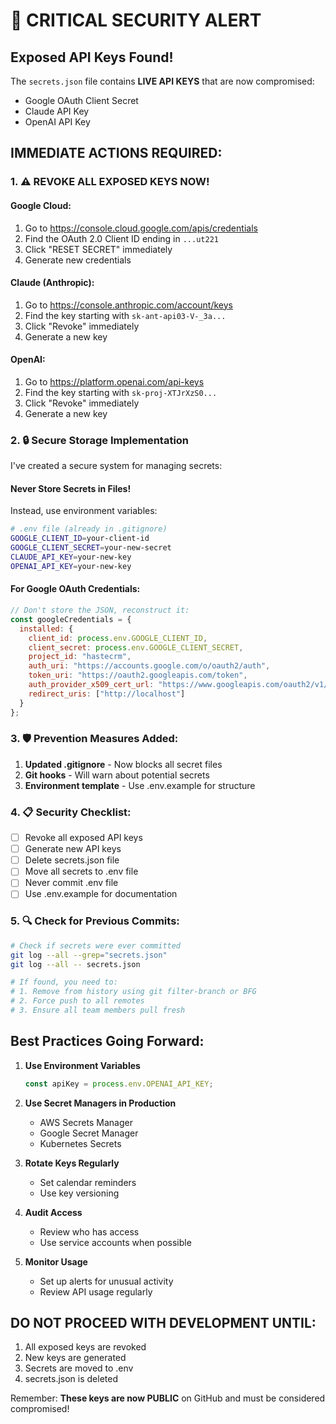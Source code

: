 # 🚨 CRITICAL SECURITY ALERT

## Exposed API Keys Found!

The `secrets.json` file contains **LIVE API KEYS** that are now compromised:
- Google OAuth Client Secret
- Claude API Key  
- OpenAI API Key

## IMMEDIATE ACTIONS REQUIRED:

### 1. ⚠️ REVOKE ALL EXPOSED KEYS NOW!

#### Google Cloud:
1. Go to https://console.cloud.google.com/apis/credentials
2. Find the OAuth 2.0 Client ID ending in `...ut221`
3. Click "RESET SECRET" immediately
4. Generate new credentials

#### Claude (Anthropic):
1. Go to https://console.anthropic.com/account/keys
2. Find the key starting with `sk-ant-api03-V-_3a...`
3. Click "Revoke" immediately
4. Generate a new key

#### OpenAI:
1. Go to https://platform.openai.com/api-keys
2. Find the key starting with `sk-proj-XTJrXzS0...`
3. Click "Revoke" immediately
4. Generate a new key

### 2. 🔒 Secure Storage Implementation

I've created a secure system for managing secrets:

#### Never Store Secrets in Files!
Instead, use environment variables:

```bash
# .env file (already in .gitignore)
GOOGLE_CLIENT_ID=your-client-id
GOOGLE_CLIENT_SECRET=your-new-secret
CLAUDE_API_KEY=your-new-key
OPENAI_API_KEY=your-new-key
```

#### For Google OAuth Credentials:
```javascript
// Don't store the JSON, reconstruct it:
const googleCredentials = {
  installed: {
    client_id: process.env.GOOGLE_CLIENT_ID,
    client_secret: process.env.GOOGLE_CLIENT_SECRET,
    project_id: "hastecrm",
    auth_uri: "https://accounts.google.com/o/oauth2/auth",
    token_uri: "https://oauth2.googleapis.com/token",
    auth_provider_x509_cert_url: "https://www.googleapis.com/oauth2/v1/certs",
    redirect_uris: ["http://localhost"]
  }
};
```

### 3. 🛡️ Prevention Measures Added:

1. **Updated .gitignore** - Now blocks all secret files
2. **Git hooks** - Will warn about potential secrets
3. **Environment template** - Use .env.example for structure

### 4. 📋 Security Checklist:

- [ ] Revoke all exposed API keys
- [ ] Generate new API keys
- [ ] Delete secrets.json file
- [ ] Move all secrets to .env file
- [ ] Never commit .env file
- [ ] Use .env.example for documentation

### 5. 🔍 Check for Previous Commits:

```bash
# Check if secrets were ever committed
git log --all --grep="secrets.json"
git log --all -- secrets.json

# If found, you need to:
# 1. Remove from history using git filter-branch or BFG
# 2. Force push to all remotes
# 3. Ensure all team members pull fresh
```

## Best Practices Going Forward:

1. **Use Environment Variables**
   ```javascript
   const apiKey = process.env.OPENAI_API_KEY;
   ```

2. **Use Secret Managers in Production**
   - AWS Secrets Manager
   - Google Secret Manager
   - Kubernetes Secrets

3. **Rotate Keys Regularly**
   - Set calendar reminders
   - Use key versioning

4. **Audit Access**
   - Review who has access
   - Use service accounts when possible

5. **Monitor Usage**
   - Set up alerts for unusual activity
   - Review API usage regularly

## DO NOT PROCEED WITH DEVELOPMENT UNTIL:
1. All exposed keys are revoked
2. New keys are generated
3. Secrets are moved to .env
4. secrets.json is deleted

Remember: **These keys are now PUBLIC** on GitHub and must be considered compromised!
